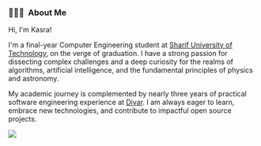 <h3> 👨🏻‍💻 &nbsp;About Me </h3>

Hi, I'm Kasra!

I'm a final-year Computer Engineering student at [Sharif University of Technology](https://www.sharif.edu/), on the verge of graduation. I have a strong passion for dissecting complex challenges and a deep curiosity for the realms of algorithms, artificial intelligence, and the fundamental principles of physics and astronomy.

My academic journey is complemented by nearly three years of practical software engineering experience at [Divar](https://divar.ir/s/tehran). I am always eager to learn, embrace new technologies, and contribute to impactful open source projects.

<img src="https://github-readme-stats.vercel.app/api?username=kysre&theme=nord&show_icons=true" />
